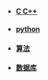 - #### [C C++](https://github.com/Amdeo/NoteBook/tree/master/C%20C%2B%2B) 
- #### [python](https://github.com/Amdeo/NoteBook/tree/master/python)
- #### [算法](https://github.com/Amdeo/NoteBook/tree/master/%E7%AE%97%E6%B3%95)
- #### [数据库](https://github.com/Amdeo/NoteBook/tree/master/%E6%95%B0%E6%8D%AE%E5%BA%93)






